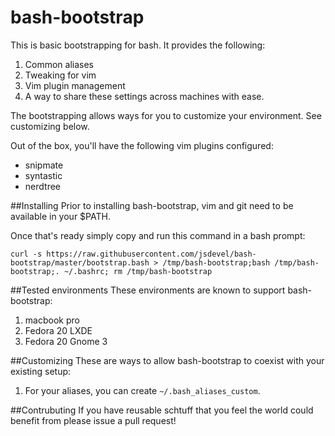bash-bootstrap
===================
This is basic bootstrapping for bash.  It provides the following:

1. Common aliases
2. Tweaking for vim
3. Vim plugin management
4. A way to share these settings across machines with ease.

The bootstrapping allows ways for you to customize your environment.  See customizing
below.

Out of the box, you'll have the following vim plugins configured:

* snipmate
* syntastic
* nerdtree

##Installing
Prior to installing bash-bootstrap, vim and git need to be available in your $PATH.

Once that's ready simply copy and run this command in a
bash prompt:

`curl -s https://raw.githubusercontent.com/jsdevel/bash-bootstrap/master/bootstrap.bash > /tmp/bash-bootstrap;bash /tmp/bash-bootstrap;. ~/.bashrc; rm /tmp/bash-bootstrap`

##Tested environments
These environments are known to support bash-bootstrap:

1. macbook pro
2. Fedora 20 LXDE
3. Fedora 20 Gnome 3

##Customizing
These are ways to allow bash-bootstrap to coexist with your existing setup:

1. For your aliases, you can create `~/.bash_aliases_custom`.

##Contrubuting
If you have reusable schtuff that you feel the world could benefit from please issue
a pull request!
